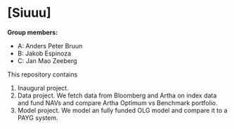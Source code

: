 # \[Siuuu]

**Group members:**
- A: Anders Peter Bruun
- B: Jakob Espinoza
- C: Jan Mao Zeeberg

This repository contains  
1. Inaugural project. 
2. Data project. We fetch data from Bloomberg and Artha on index data and fund NAVs and compare Artha Optimum vs Benchmark portfolio.
3. Model project. We model an fully funded OLG model and compare it to a PAYG system. 
